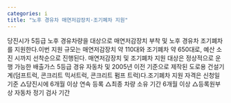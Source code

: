 ```yaml
---
categories: i
title: "노후 경유차 매연저감장치·조기폐차 지원"
---
```

당진시가 5등급 노후 경유차량을 대상으로 매연저감장치 부착 및 노후 경유차 조기폐차를 지원한다.이번 지원 규모는 매연저감장치 약 110대와 조기폐차 약 650대로, 예산 소진 시까지 선착순으로 진행된다. 매연저감장치 및 조기폐차 지원 대상은 정상적으로 운행 가능한 배출가스 5등급 경유 자동차 및 2005년 이전 기준으로 제작된 도로용 건설기계(덤프트럭, 콘크리트 믹서트럭, 콘크리트 펌프 트럭)다.조기폐차 지원 자격은 신청일 기준 △당진시에 6개월 이상 연속 등록 △최종 차량 소유 기간 6개월 이상 △등록원부상 자동차 정기 검사 기간